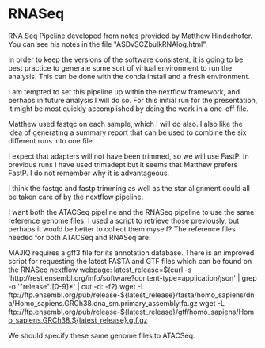 # RNASeq


RNA Seq Pipeline developed from notes provided by Matthew Hinderhofer. You can see his notes in the file "ASDvSCZbulkRNAlog.html".

In order to keep the versions of the software consistent, it is going to be best practice to generate some sort of virtual environment to run the analysis. This can be done with the conda install and a fresh environment.

I am tempted to set this pipeline up within the nextflow framework, and perhaps in future analysis I will do so. For this initial run for the presentation, it might be most quickly accomplished by doing the work in a one-off file. 

Matthew used fastqc on each sample, which I will do also. I also like the idea of generating a summary report that can be used to combine the six different runs into one file. 

I expect that adapters will not have been trimmed, so we will use FastP. In previous runs I have used trimadept but it seems that Matthew prefers FastP. I do not remember why it is advantageous.

I think the fastqc and fastp trimming as well as the star alignment could all be taken care of by the nextflow pipeline. 

I want both the ATACSeq pipeline and the RNASeq pipeline to use the same reference genome files. 
I used a script to retrieve those previously, but perhaps it would be better to collect them myself? The reference files needed for both ATACSeq and RNASeq are:

MAJIQ requires a gff3 file for its annotation database. There is an improved script for requesting the latest FASTA and GTF files which can be found on the RNASeq nextflow webpage:
latest_release=$(curl -s 'http://rest.ensembl.org/info/software?content-type=application/json' | grep -o '"release":[0-9]*' | cut -d: -f2)
wget -L ftp://ftp.ensembl.org/pub/release-${latest_release}/fasta/homo_sapiens/dna/Homo_sapiens.GRCh38.dna_sm.primary_assembly.fa.gz
wget -L ftp://ftp.ensembl.org/pub/release-${latest_release}/gtf/homo_sapiens/Homo_sapiens.GRCh38.${latest_release}.gtf.gz

We should specify these same genome files to ATACSeq.


